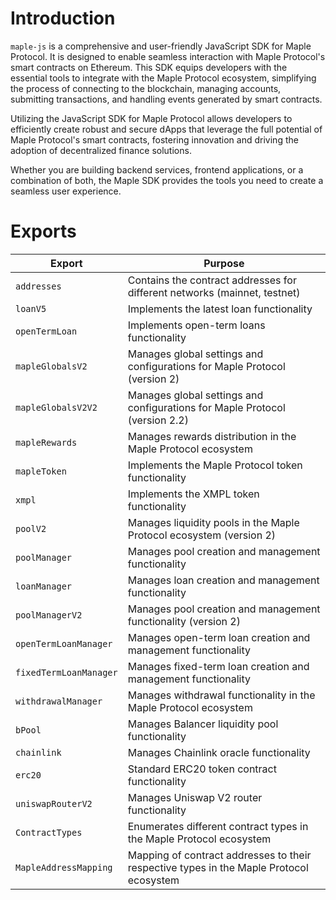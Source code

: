 # Introduction

`maple-js` is a comprehensive and user-friendly JavaScript SDK for Maple Protocol. It is designed to enable seamless interaction with Maple Protocol's smart contracts on Ethereum. This SDK equips developers with the essential tools to integrate with the Maple Protocol ecosystem, simplifying the process of connecting to the blockchain, managing accounts, submitting transactions, and handling events generated by smart contracts.

Utilizing the JavaScript SDK for Maple Protocol allows developers to efficiently create robust and secure dApps that leverage the full potential of Maple Protocol's smart contracts, fostering innovation and driving the adoption of decentralized finance solutions.

Whether you are building backend services, frontend applications, or a combination of both, the Maple SDK provides the tools you need to create a seamless user experience.

# Exports

| Export                 | Purpose                                                                                 |
| ---------------------- | --------------------------------------------------------------------------------------- |
| `addresses`            | Contains the contract addresses for different networks (mainnet, testnet)               |
| `loanV5`               | Implements the latest loan functionality                                                |
| `openTermLoan`         | Implements open-term loans functionality                                                |
| `mapleGlobalsV2`       | Manages global settings and configurations for Maple Protocol (version 2)               |
| `mapleGlobalsV2V2`     | Manages global settings and configurations for Maple Protocol (version 2.2)             |
| `mapleRewards`         | Manages rewards distribution in the Maple Protocol ecosystem                            |
| `mapleToken`           | Implements the Maple Protocol token functionality                                       |
| `xmpl`                 | Implements the XMPL token functionality                                                 |
| `poolV2`               | Manages liquidity pools in the Maple Protocol ecosystem (version 2)                     |
| `poolManager`          | Manages pool creation and management functionality                                      |
| `loanManager`          | Manages loan creation and management functionality                                      |
| `poolManagerV2`        | Manages pool creation and management functionality (version 2)                          |
| `openTermLoanManager`  | Manages open-term loan creation and management functionality                            |
| `fixedTermLoanManager` | Manages fixed-term loan creation and management functionality                           |
| `withdrawalManager`    | Manages withdrawal functionality in the Maple Protocol ecosystem                        |
| `bPool`                | Manages Balancer liquidity pool functionality                                           |
| `chainlink`            | Manages Chainlink oracle functionality                                                  |
| `erc20`                | Standard ERC20 token contract functionality                                             |
| `uniswapRouterV2`      | Manages Uniswap V2 router functionality                                                 |
| `ContractTypes`        | Enumerates different contract types in the Maple Protocol ecosystem                     |
| `MapleAddressMapping`  | Mapping of contract addresses to their respective types in the Maple Protocol ecosystem |
